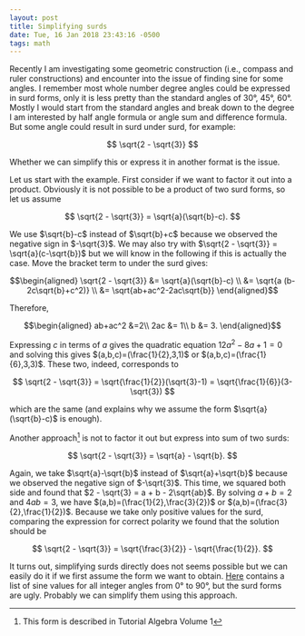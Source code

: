 ```yaml
---
layout: post
title: Simplifying surds
date: Tue, 16 Jan 2018 23:43:16 -0500
tags: math
---
```


Recently I am investigating some geometric construction (i.e., compass and
ruler constructions) and encounter into the issue of finding sine for some
angles. I remember most whole number degree angles could be expressed in surd
forms, only it is less pretty than the standard angles of 30°, 45°, 60°. Mostly
I would start from the standard angles and break down to the degree I am
interested by half angle formula or angle sum and difference formula. But some
angle could result in surd under surd, for example:

$$ \sqrt{2 - \sqrt{3}} $$

Whether we can simplify this or express it in another format is the issue.

Let us start with the example. First consider if we want to factor it out into
a product. Obviously it is not possible to be a product of two surd forms, so
let us assume

$$ \sqrt{2 - \sqrt{3}} = \sqrt{a}(\sqrt{b}-c). $$

We use $\sqrt{b}-c$ instead of $\sqrt{b}+c$ because we observed the negative
sign in $-\sqrt{3}$. We may also try with
$\sqrt{2 - \sqrt{3}} = \sqrt{a}(c-\sqrt{b})$ but we will know in the following
if this is actually the case. Move the bracket term to under the surd gives:

$$\begin{aligned}
\sqrt{2 - \sqrt{3}} &= \sqrt{a}(\sqrt{b}-c) \\
&= \sqrt{a (b-2c\sqrt{b}+c^2)} \\
&= \sqrt{ab+ac^2-2ac\sqrt{b}}
\end{aligned}$$

Therefore,

$$\begin{aligned}
ab+ac^2 &=2\\
2ac &= 1\\
b &= 3.
\end{aligned}$$

Expressing $c$ in terms of $a$ gives the quadratic equation $12a^2-8a+1=0$ and
solving this gives $(a,b,c)=(\frac{1}{2},3,1)$ or $(a,b,c)=(\frac{1}{6},3,3)$.
These two, indeed, corresponds to

$$ \sqrt{2 - \sqrt{3}} = \sqrt{\frac{1}{2}}(\sqrt{3}-1) = \sqrt{\frac{1}{6}}(3-\sqrt{3}) $$

which are the same (and explains why we assume the form $\sqrt{a}(\sqrt{b}-c)$
is enough).

Another approach[^ta] is not to factor it out but express into sum of two surds:

$$ \sqrt{2 - \sqrt{3}} = \sqrt{a} - \sqrt{b}. $$

Again, we take $\sqrt{a}-\sqrt{b}$ instead of $\sqrt{a}+\sqrt{b}$ because we
observed the negative sign of $-\sqrt{3}$. This time, we squared both side and
found that $2 - \sqrt{3} = a + b - 2\sqrt{ab}$. By solving $a+b=2$ and $4ab=3$,
we have $(a,b)=(\frac{1}{2},\frac{3}{2})$ or $(a,b)=(\frac{3}{2},\frac{1}{2})$.
Because we take only positive values for the surd, comparing the expression for
correct polarity we found that the solution should be

$$ \sqrt{2 - \sqrt{3}} = \sqrt{\frac{3}{2}} - \sqrt{\frac{1}{2}}. $$

It turns out, simplifying surds directly does not seems possible but we can
easily do it if we first assume the form we want to obtain.
[Here](https://www.intmath.com/blog/mathematics/how-do-you-find-exact-values-for-the-sine-of-all-angles-6212)
contains a list of sine values for all integer angles from 0° to 90°, but the
surd forms are ugly. Probably we can simplify them using this approach.

[^ta]: This form is described in Tutorial Algebra Volume 1

